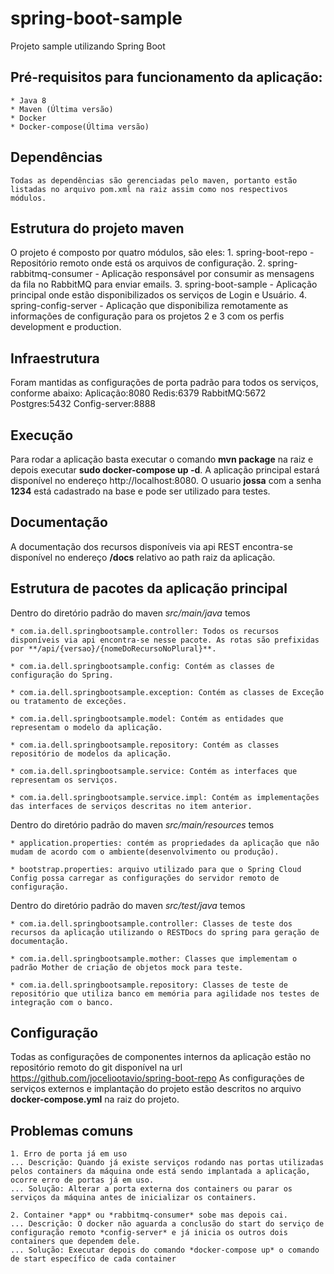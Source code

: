 # spring-boot-sample
Projeto sample utilizando Spring Boot

## Pré-requisitos para funcionamento da aplicação:

	* Java 8
	* Maven (Última versão)
	* Docker
	* Docker-compose(Última versão)

## Dependências
	Todas as dependências são gerenciadas pelo maven, portanto estão listadas no arquivo pom.xml na raiz assim como nos respectivos módulos.

## Estrutura do projeto maven
O projeto é composto por quatro módulos, são eles:
	1. spring-boot-repo - Repositório remoto onde está os arquivos de configuração.
	2. spring-rabbitmq-consumer - Aplicação responsável por consumir as mensagens da fila no RabbitMQ para enviar emails.
	3. spring-boot-sample - Aplicação principal onde estão disponibilizados os serviços de Login e Usuário.
	4. spring-config-server - Aplicação que disponibiliza remotamente as informações de configuração para os projetos 2 e 3 
	com os perfis development e production.	

## Infraestrutura
Foram mantidas as configurações de porta padrão para todos os serviços, conforme abaixo:
	Aplicação:8080
	Redis:6379
	RabbitMQ:5672
	Postgres:5432
	Config-server:8888	

## Execução
Para rodar a aplicação basta executar o comando **mvn package** na raiz e depois executar **sudo docker-compose up -d**.
A aplicação principal estará disponível no endereço http://localhost:8080. O usuario **jossa** com a senha **1234** está cadastrado na base e pode ser utilizado para testes.

## Documentação
A documentação dos recursos disponíveis via api REST encontra-se disponível no endereço **/docs** relativo ao path raiz da aplicação.

## Estrutura de pacotes da aplicação principal
Dentro do diretório padrão do maven *src/main/java* temos

	* com.ia.dell.springbootsample.controller: Todos os recursos disponíveis via api encontra-se nesse pacote. As rotas são prefixidas por **/api/{versao}/{nomeDoRecursoNoPlural}**.

	* com.ia.dell.springbootsample.config: Contém as classes de configuração do Spring.

	* com.ia.dell.springbootsample.exception: Contém as classes de Exceção ou tratamento de exceções.

	* com.ia.dell.springbootsample.model: Contém as entidades que representam o modelo da aplicação.

	* com.ia.dell.springbootsample.repository: Contém as classes repositório de modelos da aplicação.

	* com.ia.dell.springbootsample.service: Contém as interfaces que representam os serviços.

	* com.ia.dell.springbootsample.service.impl: Contém as implementações das interfaces de serviços descritas no item anterior. 

Dentro do diretório padrão do maven *src/main/resources* temos

	* application.properties: contém as propriedades da aplicação que não mudam de acordo com o ambiente(desenvolvimento ou produção).

	* bootstrap.properties: arquivo utilizado para que o Spring Cloud Config possa carregar as configurações do servidor remoto de configuração. 

Dentro do diretório padrão do maven *src/test/java* temos

	* com.ia.dell.springbootsample.controller: Classes de teste dos recursos da aplicação utilizando o RESTDocs do spring para geração de documentação.

	* com.ia.dell.springbootsample.mother: Classes que implementam o padrão Mother de criação de objetos mock para teste.

	* com.ia.dell.springbootsample.repository: Classes de teste de repositório que utiliza banco em memória para agilidade nos testes de integração com o banco.

## Configuração
Todas as configurações de componentes internos da aplicação estão no repositório remoto do git disponível na url https://github.com/joceliootavio/spring-boot-repo
As configurações de serviços externos e implantação do projeto estão descritos no arquivo **docker-compose.yml** na raiz do projeto.

## Problemas comuns

	1. Erro de porta já em uso
	... Descrição: Quando já existe serviços rodando nas portas utilizadas pelos containers da máquina onde está sendo implantada a aplicação, ocorre erro de portas já em uso.
	... Solução: Alterar a porta externa dos containers ou parar os serviços da máquina antes de inicializar os containers.

	2. Container *app* ou *rabbitmq-consumer* sobe mas depois cai.
	... Descrição: O docker não aguarda a conclusão do start do serviço de configuração remoto *config-server* e já inicia os outros dois containers que dependem dele.
	... Solução: Executar depois do comando *docker-compose up* o comando de start específico de cada container
